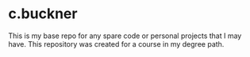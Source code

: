 # c.buckner
This is my base repo for any spare code or personal projects that I may have. This repository was created for a course in my degree path.
